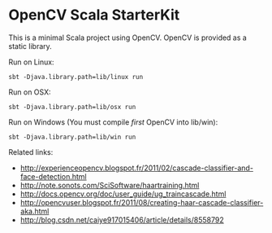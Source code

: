 OpenCV Scala StarterKit
=======================

This is a minimal Scala project using OpenCV.
OpenCV is provided as a static library.


Run on Linux:

    sbt -Djava.library.path=lib/linux run

Run on OSX:

    sbt -Djava.library.path=lib/osx run

Run on Windows (You must compile *first* OpenCV into lib/win):

    sbt -Djava.library.path=lib/win run

Related links:
* http://experienceopencv.blogspot.fr/2011/02/cascade-classifier-and-face-detection.html
* http://note.sonots.com/SciSoftware/haartraining.html
* http://docs.opencv.org/doc/user_guide/ug_traincascade.html
* http://opencvuser.blogspot.fr/2011/08/creating-haar-cascade-classifier-aka.html
* http://blog.csdn.net/caiye917015406/article/details/8558792
